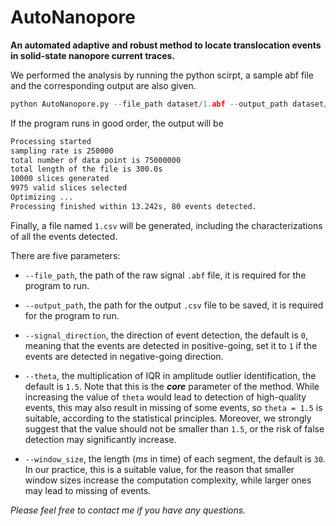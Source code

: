 # AutoNanopore
**An automated adaptive and robust method to locate translocation events in solid-state nanopore current traces.**

We performed the analysis by running the python scirpt, a sample abf file and the corresponding output are also given.

```Python
python AutoNanopore.py --file_path dataset/1.abf --output_path dataset/output/
```

If the program runs in good order, the output will be

```Bash
Processing started
sampling rate is 250000
total number of data point is 75000000
total length of the file is 300.0s
10000 slices generated
9975 valid slices selected
Optimizing ...
Processing finished within 13.242s, 80 events detected.
```

Finally, a file named `1.csv` will be generated, including the characterizations of all the events detected.

There are five parameters:

* `--file_path`, the path of the raw signal `.abf` file, it is required for the program to run.

* `--output_path`, the path for the output `.csv` file to be saved,  it is required for the program to run.

* `--signal_direction`, the direction of event detection, the default is `0`, meaning that the events are detected in positive-going, set it to `1` if the events are detected in negative-going direction.

* `--theta`, the multiplication of IQR in amplitude outlier identification, the default is `1.5`. Note that this is the ***core*** parameter of the method. While increasing the value of `theta` would lead to detection of high-quality events, this may also result in missing of some events, so `theta = 1.5` is suitable, according to the statistical principles. Moreover, we strongly suggest that the value should not be smaller than `1.5`, or the risk of false detection may significantly increase.

* `--window_size`, the length (*ms* in time) of each segment, the default is `30`. In our practice, this is a suitable value, for the reason that smaller window sizes increase the computation complexity, while larger ones may lead to missing of events.

*Please feel free to contact me if you have any questions.*
